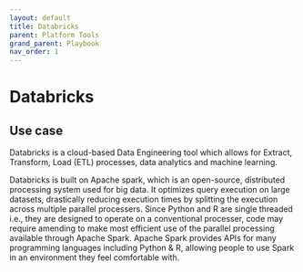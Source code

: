 ```yaml
---
layout: default
title: Databricks
parent: Platform Tools
grand_parent: Playbook
nav_order: 1
---
```


# Databricks

## Use case

Databricks is a cloud-based Data Engineering tool which allows for
Extract, Transform, Load (ETL) processes, data analytics and machine
learning.  

Databricks is built on Apache spark, which is an open-source,
distributed processing system used for big data. It optimizes query
execution on large datasets, drastically reducing execution times by
splitting the execution across multiple parallel processers. Since
Python and R are single threaded i.e., they are designed to operate on a
conventional processer, code may require amending to make most efficient
use of the parallel processing available through Apache Spark. Apache
Spark provides APIs for many programming languages including Python & R,
allowing people to use Spark in an environment they feel comfortable
with. 